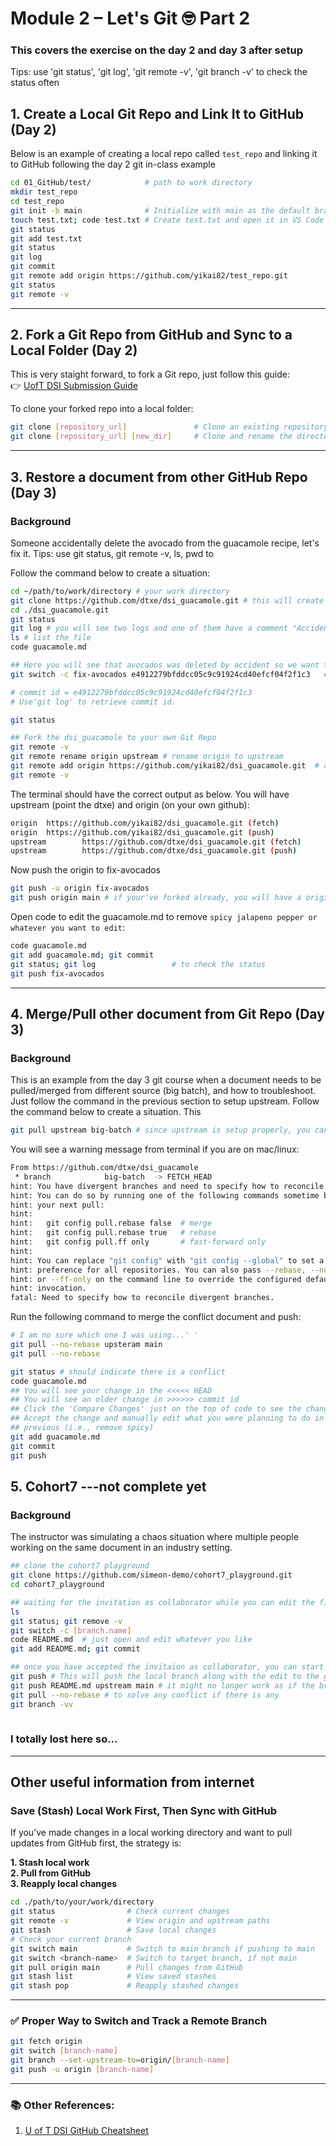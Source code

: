 # Module 2 – Let's Git 🤓 Part 2 

### This covers the exercise on the day 2 and day 3 after setup 
Tips: use 'git status', 'git log', 'git remote -v', 'git branch -v' to check the status often

## 1. Create a Local Git Repo and Link It to GitHub (Day 2)
Below is an example of creating a local repo called `test_repo` and linking it to GitHub following the day 2 git in-class example

```bash
cd 01_GitHub/test/            # path to work directory
mkdir test_repo
cd test_repo
git init -b main              # Initialize with main as the default branch
touch test.txt; code test.txt # Create test.txt and open it in VS Code
git status
git add test.txt
git status
git log
git commit
git remote add origin https://github.com/yikai82/test_repo.git
git status
git remote -v
```

---

## 2. Fork a Git Repo from GitHub and Sync to a Local Folder (Day 2)
This is very staight forward, to fork a Git repo, just follow this guide:  
  👉 [UofT DSI Submission Guide](https://github.com/UofT-DSI/onboarding/blob/main/onboarding_documents/submissions.md#setting-up)

To clone your forked repo into a local folder:

```bash
git clone [repository_url]               # Clone an existing repository
git clone [repository_url] [new_dir]     # Clone and rename the directory
```

---

## 3. Restore a document from other GitHub Repo (Day 3)
### Background
Someone accidentally delete the avocado from the guacamole recipe, let's fix it. 
Tips: use git status, git remote -v, ls, pwd to 

Follow the command below to create a situation:  

```bash 
cd ~/path/to/work/directory # your work directory
git clone https://github.com/dtxe/dsi_guacamole.git # this will create a folder named 'git_gaucamole' under your working directory
cd ./dsi_guacamole.git
git status
git log # you will see two logs and one of them have a comment "Accidentally delete avocados"
ls # list the file
code guacamole.md 

## Here you will see that avocados was deleted by accident so we want to restore
git switch -c fix-avocados e4912279bfddcc05c9c91924cd40efcf04f2f1c3   # create a new branch 'fix-avocados' to restore the document to its previous time point

# commit id = e4912279bfddcc05c9c91924cd40efcf04f2f1c3
# Use'git log' to retrieve commit id. 

git status

## Fork the dsi_guacamole to your own Git Repo
git remote -v 
git remote rename origin upstream # rename origin to upstream 
git remote add origin https://github.com/yikai82/dsi_guacamole.git  # add new origin 
git remote -v
```

The terminal should have the correct output as below. You will have upstream (point the dtxe) and origin (on your own github):
```bash
origin  https://github.com/yikai82/dsi_guacamole.git (fetch)
origin  https://github.com/yikai82/dsi_guacamole.git (push)
upstream        https://github.com/dtxe/dsi_guacamole.git (fetch)
upstream        https://github.com/dtxe/dsi_guacamole.git (push)
```

Now push the origin to fix-avocados 
```bash
git push -u origin fix-avocados
git push origin main # if your've forked already, you will have a origin main that you can push if needed
```

Open code to edit the guacamole.md to remove `spicy jalapeno pepper or whatever you want to edit`:
```bash
code guacamole.md
git add guacamole.md; git commit
git status; git log                 # to check the status  
git push fix-avocados
```

---

## 4. Merge/Pull other document from Git Repo (Day 3)
### Background 

This is an example from the day 3 git course when a document needs to be pulled/merged from different source (big batch), and how to troubleshoot. Just follow the command in the previous section to setup upstream.  Follow the command below to create a situation. This  

```bash
git pull upstream big-batch # since upstream is setup properly, you can pull the branch 'big batch' directly

```

You will see a warning message from terminal if you are on mac/linux: 

```bash
From https://github.com/dtxe/dsi_guacamole
 * branch            big-batch  -> FETCH_HEAD
hint: You have divergent branches and need to specify how to reconcile them.
hint: You can do so by running one of the following commands sometime before
hint: your next pull:
hint: 
hint:   git config pull.rebase false  # merge
hint:   git config pull.rebase true   # rebase
hint:   git config pull.ff only       # fast-forward only
hint: 
hint: You can replace "git config" with "git config --global" to set a default
hint: preference for all repositories. You can also pass --rebase, --no-rebase,
hint: or --ff-only on the command line to override the configured default per
hint: invocation.
fatal: Need to specify how to reconcile divergent branches.
```

Run the following command to merge the conflict document and push:

```bash
# I am no sure which one I was using...' '
git pull --no-rebase upsteram main     
git pull --no-rebase

git status # should indicate there is a conflict 
code guacamole.md  
## You will see your change in the <<<<< HEAD 
## You will see an older change in >>>>>> commit id 
## Click the 'Compare Changes' just on the top of code to see the change
## Accept the change and manually edit what you were planning to do in the 
## previous (i.e., remove spicy)  
git add guacamole.md
git commit 
git push 
```

## 5. Cohort7 ---not complete yet
### Background
The instructor was simulating a chaos situation where multiple people working on the same document in an industry setting. 


```bash
## clone the cohort7 playground
git clone https://github.com/simeon-demo/cohort7_playground.git
cd cohort7_playground

## waiting for the invitation as collaborator while you can edit the file you like
ls 
git status; git remove -v
git switch -c [branch.name]
code README.md  # just open and edit whatever you like
git add README.md; git commit

## once you have accepted the invitaion as collaborator, you can start push the change
git push # This will push the local branch along with the edit to the github 
git push README.md upstream main # it might no longer work as if the branch was locked
git pull --no-rebase # to solve any conflict if there is any 
git branch -vv
 
```
### I totally lost here so...


---

## Other useful information from internet 

### Save (Stash) Local Work First, Then Sync with GitHub

If you’ve made changes in a local working directory and want to pull updates from GitHub first, the strategy is:

**1. Stash local work**  
**2. Pull from GitHub**  
**3. Reapply local changes**

```bash
cd ./path/to/your/work/directory
git status                # Check current changes
git remote -v             # View origin and upstream paths
git stash                 # Save local changes
# Check your current branch
git switch main           # Switch to main branch if pushing to main
git switch <branch-name>  # Switch to target branch, if not main
git pull origin main      # Pull changes from GitHub
git stash list            # View saved stashes
git stash pop             # Reapply stashed changes
```

---

### ✅ Proper Way to Switch and Track a Remote Branch

```bash
git fetch origin
git switch [branch-name]
git branch --set-upstream-to=origin/[branch-name]
git push -u origin [branch-name]
```


---

### 📚 Other References:
1. [U of T DSI GitHub Cheatsheet](https://github.com/UofT-DSI/git/blob/main/01_materials/git_cheatsheet.md)